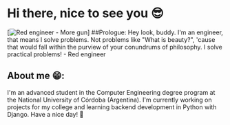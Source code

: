 # Hi there, nice to see you 😎
[![Red engineer - More gun]([[https://media.giphy.com/media/vFKqnCdLPNOKc/giphy.gif](https://media1.tenor.com/m/ZVs4foJUFtUAAAAd/team-fortress2-engineer.gif](https://tenor.com/es-419/view/team-fortress2-engineer-gif-23869811)))]
##Prologue:
Hey look, buddy. I'm an engineer, that means I solve problems. Not problems like "What is beauty?", 'cause that would fall within the purview of your conundrums of philosophy. I solve practical problems! - Red engineer 
## About me 😁:
I'm an advanced student in the Computer Engineering degree program at the National University of Córdoba (Argentina). I'm currently working on projects for my college and learning backend development in Python with Django. Have a nice day! 🦾
